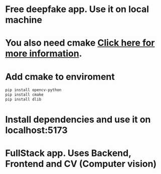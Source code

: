 # Free deepfake app. Use it on local machine

# You also need cmake [Click here for more information](https://cmake.org/download/).

# Add cmake to enviroment

```bash
pip install opencv-python
pip install cmake
pip install dlib
```

# Install dependencies and use it on localhost:5173


# FullStack app. Uses Backend, Frontend and CV (Computer vision)
